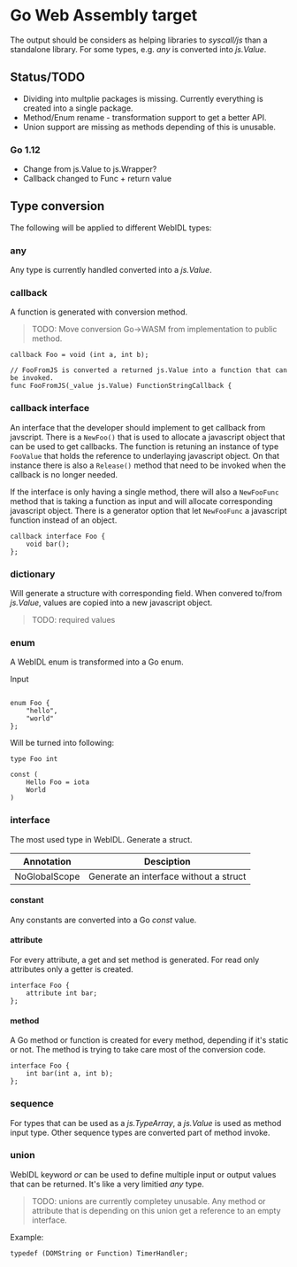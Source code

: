 # Go Web Assembly target

The output should be considers as helping libraries to _syscall/js_ than a standalone library. For some types, e.g. _any_ is converted into _js.Value_.

## Status/TODO

* Dividing into multplie packages is missing. Currently everything is created into a single package.
* Method/Enum rename - transformation support to get a better API.
* Union support are missing as methods depending of this is unusable.

### Go 1.12

* Change from js.Value to js.Wrapper?
* Callback changed to Func + return value

## Type conversion

The following will be applied to different WebIDL types:

### any

Any type is currently handled converted into a _js.Value_.

### callback

A function is generated with conversion method.

> TODO: Move conversion Go->WASM from implementation to public method.

```webidl
callback Foo = void (int a, int b);
```

```golang
// FooFromJS is converted a returned js.Value into a function that can be invoked.
func FooFromJS(_value js.Value) FunctionStringCallback {
```

### callback interface

An interface that the developer should implement to get callback from javscript. There is a `NewFoo()` that is used to allocate a javascript
object that can be used to get callbacks. The function is retuning an instance of
type `FooValue` that holds the reference to underlaying javascript object.
On that instance there is also a `Release()` method that need to be invoked when
the callback is no longer needed.

If the interface is only having a single method, there will also a `NewFooFunc` method that is taking a function as input and will allocate corresponding javascript object. There is a generator option that let `NewFooFunc` a javascript function instead of an object.

```webidl
callback interface Foo {
    void bar();
};
```

### dictionary

Will generate a structure with corresponding field. When convered to/from _js.Value_, values are copied into a new javascript object.

> TODO: required values

### enum

A WebIDL enum is transformed into a Go enum.

Input

```webidl

enum Foo {
    "hello",
    "world"
};
```

Will be turned into following:

```golang
type Foo int

const (
    Hello Foo = iota
    World
)

```

### interface

The most used type in WebIDL. Generate a struct.

|Annotation   |Desciption|
|-------------|----------|
|NoGlobalScope|Generate an interface without a struct|

#### constant

Any constants are converted into a Go _const_ value.

#### attribute

For every attribute, a get and set method is generated. For read only attributes only a getter is created.

```webidl
interface Foo {
    attribute int bar;
};
```

#### method

A Go method or function is created for every method, depending if it's static or not. The method is trying to take care most of the conversion code.

```webidl
interface Foo {
    int bar(int a, int b);
};
```

### sequence

For types that can be used as a _js.TypeArray_, a _js.Value_ is used as method input type. Other sequence types are converted part of method invoke.

### union

WebIDL keyword _or_ can be used to define multiple input or output values that can be returned. It's like a very limitied _any_ type.

> TODO: unions are currently completey unusable. Any method or attribute that is depending on this union get a reference to an empty interface.

Example:

```webidl
typedef (DOMString or Function) TimerHandler;
```
